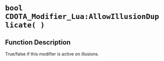 # `bool CDOTA_Modifier_Lua:AllowIllusionDuplicate( )`
## Function Description
True/false if this modifier is active on illusions.

